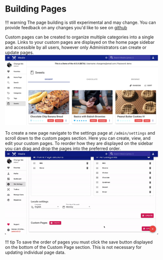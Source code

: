 # Building Pages

!!! warning
The page building is still experimental and may change. You can provide feedback on any changes you'd like to see on [github](https://github.com/hay-kot/cena/discussions/229)

Custom pages can be created to organize multiple categories into a single page. Links to your custom pages are displayed on the home page sidebar and accessible by all users, however only Administrators can create or update pages.
![custom page](../../assets/img/custom-page.webp)

To create a new page navigate to the settings page at `/admin/settings` and scroll down to the custom pages section. Here you can create, view, and edit your custom pages. To reorder how they are displayed on the sidebar you can drag and drop the pages into the preferred order.
![create custom page](../../assets/gifs/create-custom-page-demo.gif)

!!! tip
To save the order of pages you must click the save button displayed on the bottom of the Custom Page section. This is not necessary for updating individual page data.
